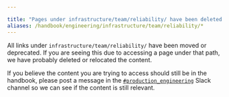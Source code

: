 ```yaml
---

title: "Pages under infrastructure/team/reliability/ have been deleted or moved to infrastructure/team/"
aliases: /handbook/engineering/infrastructure/team/reliability/*
---
```


All links under `infrastructure/team/reliability/` have been moved or deprecated.
If you are seeing this due to accessing a page under that path, we have probably deleted or relocated the content.

If you believe the content you are trying to access should still be in the handbook, please post a message in the [`#production_engineering`](https://gitlab.enterprise.slack.com/archives/C03QC5KNW5N) Slack channel so we can see if the content is still relevant.
